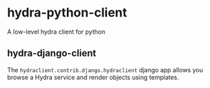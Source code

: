 hydra-python-client
===================

A low-level hydra client for python


hydra-django-client
--------------------

The `hydraclient.contrib.django.hydraclient` django app allows you
browse a Hydra service and render objects using templates.

